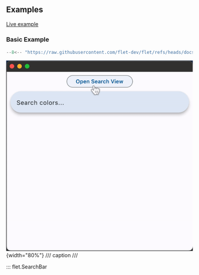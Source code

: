 ## Examples

[Live example](https://flet-controls-gallery.fly.dev/input/searchbar)

### Basic Example

```python
--8<-- "https://raw.githubusercontent.com/flet-dev/flet/refs/heads/docs/sdk/python/examples/python/controls/search-bar/basic.py"
```

![basic](https://raw.githubusercontent.com/flet-dev/flet/docs/sdk/python/examples/python/controls/search-bar/media/basic.gif){width="80%"}
/// caption
///

::: flet.SearchBar
